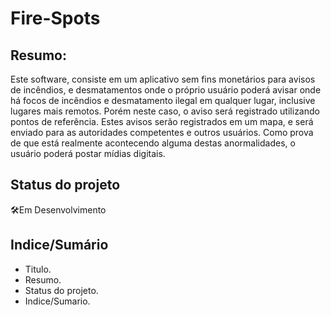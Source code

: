 # Fire-Spots

## Resumo:

Este software, consiste em um aplicativo sem fins monetários para avisos de incêndios, e desmatamentos onde o próprio usuário poderá avisar onde há focos de incêndios e desmatamento ilegal em qualquer lugar, inclusive lugares mais remotos. Porém neste caso, o aviso será registrado utilizando pontos de referência. Estes avisos serão registrados em um mapa, e será enviado para as autoridades competentes e outros usuários. Como prova de que está realmente acontecendo alguma destas anormalidades, o usuário poderá postar mídias digitais.


## Status do projeto

:hammer_and_wrench:Em Desenvolvimento

## Indice/Sumário


* Titulo.
* Resumo.
* Status do projeto.
* Indice/Sumario.
